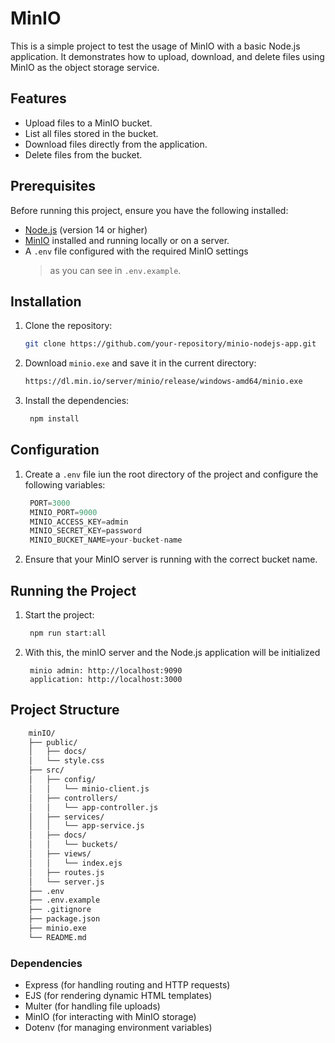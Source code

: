 # MinIO

This is a simple project to test the usage of MinIO with a basic Node.js application. It demonstrates how to upload, download, and delete files using MinIO as the object storage service.

## Features

- Upload files to a MinIO bucket.
- List all files stored in the bucket.
- Download files directly from the application.
- Delete files from the bucket.

## Prerequisites

Before running this project, ensure you have the following installed:

- [Node.js](https://nodejs.org) (version 14 or higher)
- [MinIO](https://min.io/) installed and running locally or on a server.
- A `.env` file configured with the required MinIO settings
  > as you can see in `.env.example`.

## Installation

1. Clone the repository:
   ```bash
   git clone https://github.com/your-repository/minio-nodejs-app.git
   ```

2. Download `minio.exe` and save it in the current directory:
   ```bash
   https://dl.min.io/server/minio/release/windows-amd64/minio.exe
   ```
3. Install the dependencies:
   ```bash
    npm install
   ```

## Configuration
1. Create a `.env` file iun the root directory of the project and configure the following variables:
   ```js
    PORT=3000
    MINIO_PORT=9000
    MINIO_ACCESS_KEY=admin
    MINIO_SECRET_KEY=password
    MINIO_BUCKET_NAME=your-bucket-name
   ```
2. Ensure that your MinIO server is running with the correct bucket name.

## Running the Project
1. Start the project:
   ```bash
    npm run start:all
    ```
2. With this, the minIO server and the Node.js application will be initialized
   ```arduino
    minio admin: http://localhost:9090
    application: http://localhost:3000

## Project Structure
```bash
    minIO/
    ├── public/
    │   ├── docs/
    │   └── style.css
    ├── src/
    │   ├── config/
    │   │   └── minio-client.js
    │   ├── controllers/
    │   │   └── app-controller.js
    │   ├── services/
    │   │   └── app-service.js
    │   ├── docs/
    │   │   └── buckets/
    │   ├── views/
    │   │   └── index.ejs
    │   ├── routes.js
    │   └── server.js
    ├── .env
    ├── .env.example
    ├── .gitignore
    ├── package.json
    ├── minio.exe
    └── README.md
```

### Dependencies

- Express (for handling routing and HTTP requests)
- EJS (for rendering dynamic HTML templates)
- Multer (for handling file uploads)
- MinIO (for interacting with MinIO storage)
- Dotenv (for managing environment variables)